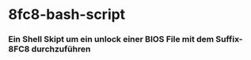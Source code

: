 # 8fc8-bash-script
### Ein Shell Skipt um ein unlock einer BIOS File mit dem Suffix-8FC8 durchzuführen

